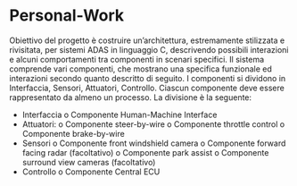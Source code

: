 # Personal-Work
Obiettivo del progetto è costruire un’architettura, estremamente stilizzata e rivisitata, per sistemi ADAS in linguaggio C, descrivendo possibili interazioni e alcuni comportamenti tra componenti in scenari specifici.
Il sistema comprende vari componenti, che mostrano una specifica funzionale ed interazioni secondo quanto descritto di seguito. I componenti si dividono in Interfaccia, Sensori, Attuatori, Controllo. Ciascun componente deve essere rappresentato da almeno un processo.
La divisione è la seguente:
- Interfaccia
o Componente Human-Machine Interface
- Attuatori:
o Componente steer-by-wire
o Componente throttle control
o Componente brake-by-wire
- Sensori
o Componente front windshield camera
o Componente forward facing radar (facoltativo)
o Componente park assist
o Componente surround view cameras (facoltativo)
- Controllo
o Componente Central ECU
